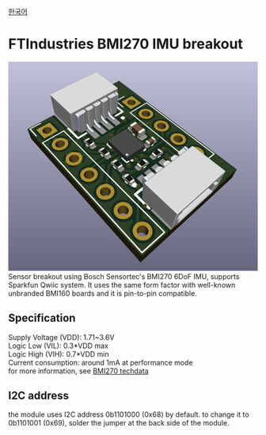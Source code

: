 [한국어](https://github.com/FTIndustries/BMI270-Breakout/blob/main/readme-ko.md)
# FTIndustries BMI270 IMU breakout
![preview](https://github.com/FTIndustries/BMI270-Breakout/blob/main/3dpreview.png?raw=true)\
Sensor breakout using Bosch Sensortec's BMI270 6DoF IMU, supports Sparkfun Qwiic system. It uses the same form factor with well-known unbranded BMI160 boards and it is pin-to-pin compatible. 

## Specification
Supply Voltage (VDD): 1.71~3.6V \
Logic Low (VIL): 0.3\*VDD max \
Logic High (VIH): 0.7\*VDD min \
Current consumption: around 1mA at performance mode \
for more information, see [BMI270 techdata](https://www.bosch-sensortec.com/products/motion-sensors/imus/bmi270/#technical)

## I2C address
the module uses I2C address 0b1101000 (0x68) by default. to change it to 0b1101001 (0x69), solder the jumper at the back side of the module.
